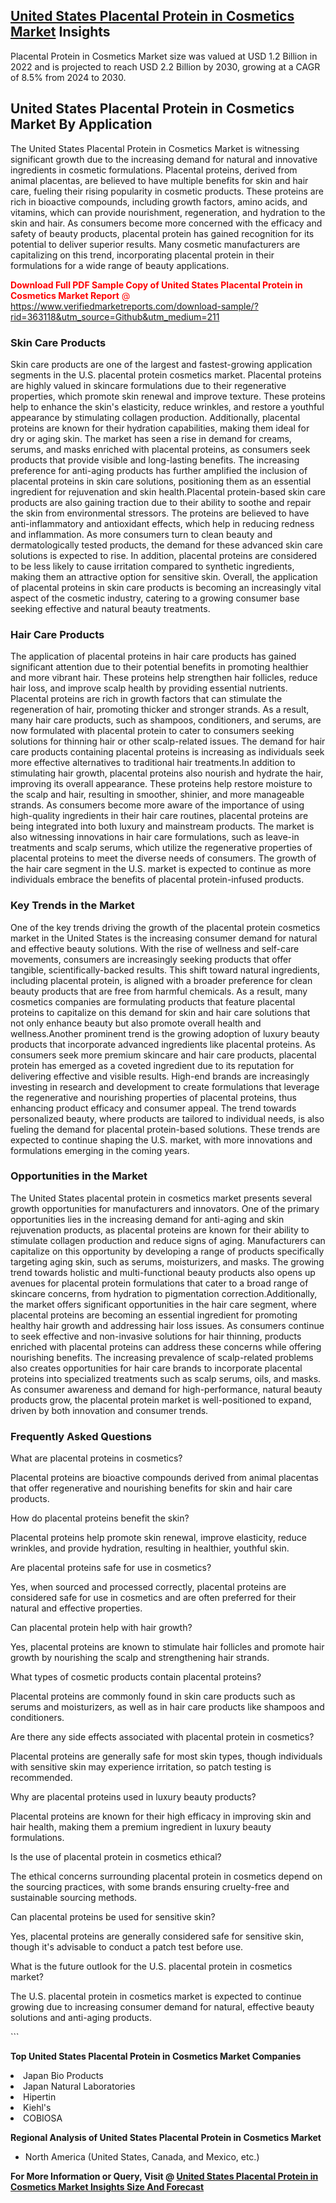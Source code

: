 <h2><a href="https://www.verifiedmarketreports.com/download-sample/?rid=363118&amp;utm_source=Github&amp;utm_medium=211" target="_blank">United States Placental Protein in Cosmetics Market</a> Insights</h2><p>Placental Protein in Cosmetics Market size was valued at USD 1.2 Billion in 2022 and is projected to reach USD 2.2 Billion by 2030, growing at a CAGR of 8.5% from 2024 to 2030.</p><p><h2>United States Placental Protein in Cosmetics Market By Application</h2><p>The United States Placental Protein in Cosmetics Market is witnessing significant growth due to the increasing demand for natural and innovative ingredients in cosmetic formulations. Placental proteins, derived from animal placentas, are believed to have multiple benefits for skin and hair care, fueling their rising popularity in cosmetic products. These proteins are rich in bioactive compounds, including growth factors, amino acids, and vitamins, which can provide nourishment, regeneration, and hydration to the skin and hair. As consumers become more concerned with the efficacy and safety of beauty products, placental protein has gained recognition for its potential to deliver superior results. Many cosmetic manufacturers are capitalizing on this trend, incorporating placental protein in their formulations for a wide range of beauty applications.<p><span class=""><span style="color: #ff0000;"><strong>Download Full PDF Sample Copy of United States Placental Protein in Cosmetics Market Report</strong> @ </span><a href="https://www.verifiedmarketreports.com/download-sample/?rid=363118&amp;utm_source=Github&amp;utm_medium=211" target="_blank">https://www.verifiedmarketreports.com/download-sample/?rid=363118&amp;utm_source=Github&amp;utm_medium=211</a></span></p></p><h3>Skin Care Products</h3><p>Skin care products are one of the largest and fastest-growing application segments in the U.S. placental protein cosmetics market. Placental proteins are highly valued in skincare formulations due to their regenerative properties, which promote skin renewal and improve texture. These proteins help to enhance the skin's elasticity, reduce wrinkles, and restore a youthful appearance by stimulating collagen production. Additionally, placental proteins are known for their hydration capabilities, making them ideal for dry or aging skin. The market has seen a rise in demand for creams, serums, and masks enriched with placental proteins, as consumers seek products that provide visible and long-lasting benefits. The increasing preference for anti-aging products has further amplified the inclusion of placental proteins in skin care solutions, positioning them as an essential ingredient for rejuvenation and skin health.Placental protein-based skin care products are also gaining traction due to their ability to soothe and repair the skin from environmental stressors. The proteins are believed to have anti-inflammatory and antioxidant effects, which help in reducing redness and inflammation. As more consumers turn to clean beauty and dermatologically tested products, the demand for these advanced skin care solutions is expected to rise. In addition, placental proteins are considered to be less likely to cause irritation compared to synthetic ingredients, making them an attractive option for sensitive skin. Overall, the application of placental proteins in skin care products is becoming an increasingly vital aspect of the cosmetic industry, catering to a growing consumer base seeking effective and natural beauty treatments.<h3>Hair Care Products</h3><p>The application of placental proteins in hair care products has gained significant attention due to their potential benefits in promoting healthier and more vibrant hair. These proteins help strengthen hair follicles, reduce hair loss, and improve scalp health by providing essential nutrients. Placental proteins are rich in growth factors that can stimulate the regeneration of hair, promoting thicker and stronger strands. As a result, many hair care products, such as shampoos, conditioners, and serums, are now formulated with placental protein to cater to consumers seeking solutions for thinning hair or other scalp-related issues. The demand for hair care products containing placental proteins is increasing as individuals seek more effective alternatives to traditional hair treatments.In addition to stimulating hair growth, placental proteins also nourish and hydrate the hair, improving its overall appearance. These proteins help restore moisture to the scalp and hair, resulting in smoother, shinier, and more manageable strands. As consumers become more aware of the importance of using high-quality ingredients in their hair care routines, placental proteins are being integrated into both luxury and mainstream products. The market is also witnessing innovations in hair care formulations, such as leave-in treatments and scalp serums, which utilize the regenerative properties of placental proteins to meet the diverse needs of consumers. The growth of the hair care segment in the U.S. market is expected to continue as more individuals embrace the benefits of placental protein-infused products.<h3>Key Trends in the Market</h3><p>One of the key trends driving the growth of the placental protein cosmetics market in the United States is the increasing consumer demand for natural and effective beauty solutions. With the rise of wellness and self-care movements, consumers are increasingly seeking products that offer tangible, scientifically-backed results. This shift toward natural ingredients, including placental protein, is aligned with a broader preference for clean beauty products that are free from harmful chemicals. As a result, many cosmetics companies are formulating products that feature placental proteins to capitalize on this demand for skin and hair care solutions that not only enhance beauty but also promote overall health and wellness.Another prominent trend is the growing adoption of luxury beauty products that incorporate advanced ingredients like placental proteins. As consumers seek more premium skincare and hair care products, placental protein has emerged as a coveted ingredient due to its reputation for delivering effective and visible results. High-end brands are increasingly investing in research and development to create formulations that leverage the regenerative and nourishing properties of placental proteins, thus enhancing product efficacy and consumer appeal. The trend towards personalized beauty, where products are tailored to individual needs, is also fueling the demand for placental protein-based solutions. These trends are expected to continue shaping the U.S. market, with more innovations and formulations emerging in the coming years.<h3>Opportunities in the Market</h3><p>The United States placental protein in cosmetics market presents several growth opportunities for manufacturers and innovators. One of the primary opportunities lies in the increasing demand for anti-aging and skin rejuvenation products, as placental proteins are known for their ability to stimulate collagen production and reduce signs of aging. Manufacturers can capitalize on this opportunity by developing a range of products specifically targeting aging skin, such as serums, moisturizers, and masks. The growing trend towards holistic and multi-functional beauty products also opens up avenues for placental protein formulations that cater to a broad range of skincare concerns, from hydration to pigmentation correction.Additionally, the market offers significant opportunities in the hair care segment, where placental proteins are becoming an essential ingredient for promoting healthy hair growth and addressing hair loss issues. As consumers continue to seek effective and non-invasive solutions for hair thinning, products enriched with placental proteins can address these concerns while offering nourishing benefits. The increasing prevalence of scalp-related problems also creates opportunities for hair care brands to incorporate placental proteins into specialized treatments such as scalp serums, oils, and masks. As consumer awareness and demand for high-performance, natural beauty products grow, the placental protein market is well-positioned to expand, driven by both innovation and consumer trends.<h3>Frequently Asked Questions</h3><p>What are placental proteins in cosmetics?</p><p>Placental proteins are bioactive compounds derived from animal placentas that offer regenerative and nourishing benefits for skin and hair care products.</p><p>How do placental proteins benefit the skin?</p><p>Placental proteins help promote skin renewal, improve elasticity, reduce wrinkles, and provide hydration, resulting in healthier, youthful skin.</p><p>Are placental proteins safe for use in cosmetics?</p><p>Yes, when sourced and processed correctly, placental proteins are considered safe for use in cosmetics and are often preferred for their natural and effective properties.</p><p>Can placental protein help with hair growth?</p><p>Yes, placental proteins are known to stimulate hair follicles and promote hair growth by nourishing the scalp and strengthening hair strands.</p><p>What types of cosmetic products contain placental proteins?</p><p>Placental proteins are commonly found in skin care products such as serums and moisturizers, as well as in hair care products like shampoos and conditioners.</p><p>Are there any side effects associated with placental protein in cosmetics?</p><p>Placental proteins are generally safe for most skin types, though individuals with sensitive skin may experience irritation, so patch testing is recommended.</p><p>Why are placental proteins used in luxury beauty products?</p><p>Placental proteins are known for their high efficacy in improving skin and hair health, making them a premium ingredient in luxury beauty formulations.</p><p>Is the use of placental protein in cosmetics ethical?</p><p>The ethical concerns surrounding placental protein in cosmetics depend on the sourcing practices, with some brands ensuring cruelty-free and sustainable sourcing methods.</p><p>Can placental proteins be used for sensitive skin?</p><p>Yes, placental proteins are generally considered safe for sensitive skin, though it's advisable to conduct a patch test before use.</p><p>What is the future outlook for the U.S. placental protein in cosmetics market?</p><p>The U.S. placental protein in cosmetics market is expected to continue growing due to increasing consumer demand for natural, effective beauty solutions and anti-aging products.</p>```</p><p><strong>Top United States Placental Protein in Cosmetics Market Companies</strong></p><div data-test-id=""><p><li>Japan Bio Products</li><li> Japan Natural Laboratories</li><li> Hipertin</li><li> Kiehl's</li><li> COBIOSA</li></p><div><strong>Regional Analysis of&nbsp;United States Placental Protein in Cosmetics Market</strong></div><ul><li dir="ltr"><p dir="ltr">North America&nbsp;(United States, Canada, and Mexico, etc.)</p></li></ul><p><strong>For More Information or Query, Visit @&nbsp;</strong><strong><a href="https://www.verifiedmarketreports.com/product/placental-protein-in-cosmetics-market/?utm_source=Github&amp;utm_medium=211" target="_blank">United States Placental Protein in Cosmetics Market Insights Size And Forecast</a></strong></p></div>
